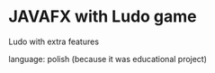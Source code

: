 # JAVAFX with Ludo game
Ludo with extra features

language: polish (because it was educational project)
